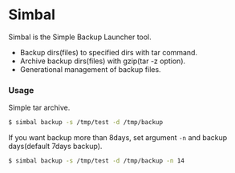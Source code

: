 Simbal
===

Simbal is the Simple Backup Launcher tool.
- Backup dirs(files) to specified dirs with tar command.
- Archive backup dirs(files) with gzip(tar -z option).
- Generational management of backup files.

### Usage

Simple tar archive.

```sh
$ simbal backup -s /tmp/test -d /tmp/backup
```

If you want backup more than 8days, set argument `-n` and backup days(default 7days backup).

```sh
$ simbal backup -s /tmp/test -d /tmp/backup -n 14
```

